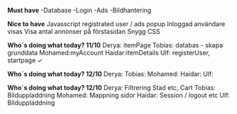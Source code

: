 **Must have**
-Database
-Login
-Ads
-Bildhantering



**Nice to have**
Javasscript registrated user / ads popup
Inloggad användare visas
Visa antal annonser på förstasidan
Snygg CSS




**Who´s doing what today? 11/10**
Derya: itemPage
Tobias: databas - skapa grunddata 
Mohamed:myAccount
Haidar:itemDetails
Ulf: registerUser, startpage ✓

**Who´s doing what today? 12/10**
Derya:
Tobias:
Mohamed:
Haidar:
Ulf:

**Who´s doing what today? 12/10**
Derya: Filtrering Stad etc, Cart
Tobias: Bilduppladdning
Mohamed: Mappning sidor
Haidar: Session / logout etc
Ulf: Bilduppladdning